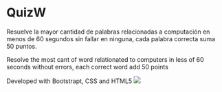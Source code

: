# QuizW
Resuelve la mayor cantidad de palabras relacionadas a computación en menos de 60 segundos sin fallar en ninguna, cada palabra correcta suma 50 puntos.


Resolve the most cant of word relationated to computers in less of 60 seconds without errors, each correct word add 50 points

Developed with Bootstrapt, CSS and HTML5
<img src="img/2021-01-18.png">
